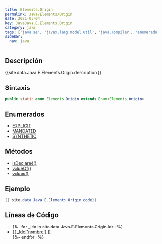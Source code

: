```yaml
---
title: Elements.Origin
permalink: Java/Elements/Origin
date: 2021-01-04
key: JavaJava.E.Elements.Origin
category: java
tags: ['java se', 'javax.lang.model.util', 'java.compiler', 'enumerado java', 'Java 9']
sidebar: 
  nav: java
---
```


## Descripción
{{site.data.Java.E.Elements.Origin.description }}

## Sintaxis
~~~java
public static enum Elements.Origin extends Enum<Elements.Origin>
~~~

## Enumerados
* [EXPLICIT](/Java/Elements/Origin/EXPLICIT)
* [MANDATED](/Java/Elements/Origin/MANDATED)
* [SYNTHETIC](/Java/Elements/Origin/SYNTHETIC)

## Métodos
* [isDeclared()](/Java/Elements/Origin/isDeclared)
* [valueOf()](/Java/Elements/Origin/valueOf)
* [values()](/Java/Elements/Origin/values)

## Ejemplo
~~~java
{{ site.data.Java.E.Elements.Origin.code}}
~~~

## Líneas de Código
<ul>
{%- for _ldc in site.data.Java.E.Elements.Origin.ldc -%}
   <li>
       <a href="{{_ldc['url'] }}">{{ _ldc['nombre'] }}</a>
   </li>
{%- endfor -%}
</ul>
